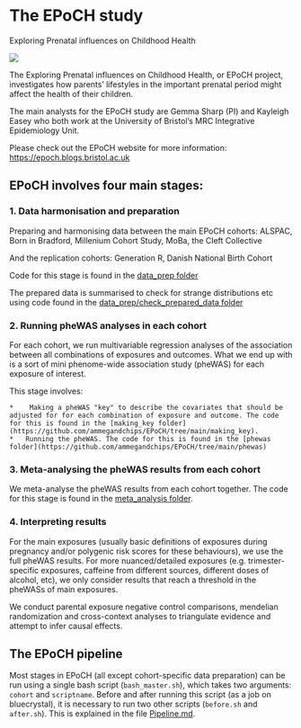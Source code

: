 # The EPoCH study

Exploring Prenatal influences on Childhood Health

![](https://cpb-eu-w2.wpmucdn.com/blogs.bristol.ac.uk/dist/c/500/files/2018/11/Untitled-26hzp4l.png)

The Exploring Prenatal influences on Childhood Health, or EPoCH project, investigates how parents’ lifestyles in the important prenatal period might affect the health of their children.

The main analysts for the EPoCH study are Gemma Sharp (PI) and Kayleigh Easey who both work at the University of Bristol’s MRC Integrative Epidemiology Unit.

Please check out the EPoCH website for more information: https://epoch.blogs.bristol.ac.uk

## EPoCH involves four main stages:

### 1. Data harmonisation and preparation

Preparing and harmonising data between the main EPoCH cohorts: ALSPAC, Born in Bradford, Millenium Cohort Study, MoBa, the Cleft Collective

And the replication cohorts: Generation R, Danish National Birth Cohort

Code for this stage is found in the [data_prep folder](https://github.com/ammegandchips/EPoCH/tree/main/data_prep)

The prepared data is summarised to check for strange distributions etc using code found in the [data_prep/check_prepared_data folder](https://github.com/ammegandchips/EPoCH/tree/main/data_prep/check_prepared_data)

### 2. Running pheWAS analyses in each cohort

For each cohort, we run multivariable regression analyses of the association between all combinations of exposures and outcomes. What we end up with is a sort of mini phenome-wide association study (pheWAS) for each exposure of interest.

This stage involves:

	*	 Making a pheWAS "key" to describe the covariates that should be adjusted for for each combination of exposure and outcome. The code for this is found in the [making_key folder](https://github.com/ammegandchips/EPoCH/tree/main/making_key).
	*	Running the pheWAS. The code for this is found in the [phewas folder](https://github.com/ammegandchips/EPoCH/tree/main/phewas)

### 3. Meta-analysing the pheWAS results from each cohort

We meta-analyse the pheWAS results from each cohort together. The code for this stage is found in the [meta_analysis folder](https://github.com/ammegandchips/EPoCH/tree/main/meta_analysis).

### 4. Interpreting results

For the main exposures (usually basic definitions of exposures during pregnancy and/or polygenic risk scores for these behaviours), we use the full pheWAS results. For more nuanced/detailed exposures (e.g. trimester-specific exposures, caffeine from different sources, different doses of alcohol, etc), we only consider results that reach a threshold in the pheWASs of main exposures.

We conduct parental exposure negative control comparisons, mendelian randomization and cross-context analyses to triangulate evidence and attempt to infer causal effects.

## The EPoCH pipeline

Most stages in EPoCH (all except cohort-specific data preparation) can be run using a single bash script (`bash_master.sh`), which takes two arguments: `cohort` and `scriptname`. Before and after running this script (as a job on bluecrystal), it is necessary to run two other scripts (`before.sh` and `after.sh`). This is explained in the file [Pipeline.md](https://github.com/ammegandchips/EPoCH/blob/main/Pipeline.md).










